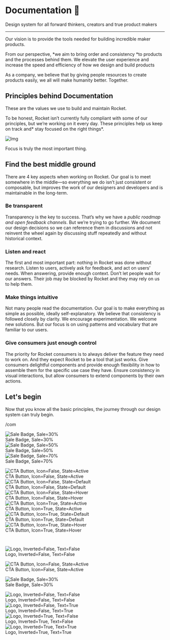 
# Documentation 🚀

Design system for all forward thinkers, creators and true product makers

---

Our vision is to provide the tools needed for building incredible maker products.

From our perspective, *we aim to bring order and consistency *to products and the processes behind them. We elevate the user experience and increase the speed and efficiency of how we design and build products

As a company, we believe that by giving people resources to create products easily, we all will make humanity better. Together.

## Principles behind Documentation

These are the values we use to build and maintain Rocket.

To be honest, Rocket isn’t currently fully compliant with some of our principles, but we’re working on it every day. These principles help us keep on track and* stay focused on the right things*.

![Img](https://studio-assets.supernova.io/design-systems/14533/9289758a-6300-472a-bbc6-a57098081abf.jpeg)

Focus is truly the most important thing.

## Find the best middle ground

There are 4 key aspects when working on Rocket. Our goal is to meet somewhere in the middle—so everything we do isn’t just consistent or composable, but improves the work of our designers and developers and is maintainable in the long-term.

### Be transparent

Transparency is the key to success. That’s why we have a *public roadmap and open feedback channels*. But we’re trying to go further. We document our design decisions so we can reference them in discussions and not reinvent the wheel again by discussing stuff repeatedly and without historical context.

### Listen and react

The first and most important part: nothing in Rocket was done without research. Listen to users, actively ask for feedback, and act on users’ needs. When answering, provide enough context. Don’t let people wait for our answers. Their job may be blocked by Rocket and they may rely on us to help them.

### Make things intuitive

Not many people read the documentation. Our goal is to make everything as simple as possible, ideally self-explanatory. We believe that consistency is followed closely by clarity. We encourage experimentation. We welcome new solutions. But our focus is on using patterns and vocabulary that are familiar to our users.

### Give consumers just enough control

The priority for Rocket consumers is to always deliver the feature they need to work on. And they expect Rocket to be a tool that just works. Give consumers delightful components and provide enough flexibility in how to assemble them for the specific use case they have. Ensure consistency in visual interactions, but allow consumers to extend components by their own actions.

## Let's begin

Now that you know all the basic principles, the journey through our design system can truly begin.

/com

  
![Sale Badge, Sale=30%](https://studio-assets.supernova.io/design-systems/14533/1c1348fb-a621-4ca1-a630-fddbf3e5279d.png)  
Sale Badge, Sale=30%  
![Sale Badge, Sale=50%](https://studio-assets.supernova.io/design-systems/14533/565d3fb5-b34d-4f93-be25-5ff0c1b1eda8.png)  
Sale Badge, Sale=50%  
![Sale Badge, Sale=70%](https://studio-assets.supernova.io/design-systems/14533/8954b2d8-aa3b-46cb-92a7-e1148d38a8d6.png)  
Sale Badge, Sale=70%  


  
![CTA Button, Icon=False, State=Active](https://studio-assets.supernova.io/design-systems/14533/3df67c2d-8154-4f8e-b372-1369eef1987c.png)  
CTA Button, Icon=False, State=Active  
![CTA Button, Icon=False, State=Default](https://studio-assets.supernova.io/design-systems/14533/b3357a55-0fa9-4d6d-8944-016345999d14.png)  
CTA Button, Icon=False, State=Default  
![CTA Button, Icon=False, State=Hover](https://studio-assets.supernova.io/design-systems/14533/8eb6078b-ce02-4db1-a978-d3d391937557.png)  
CTA Button, Icon=False, State=Hover  
![CTA Button, Icon=True, State=Active](https://studio-assets.supernova.io/design-systems/14533/049ebcb8-1b39-4bb5-adc1-b4edabf2962c.png)  
CTA Button, Icon=True, State=Active  
![CTA Button, Icon=True, State=Default](https://studio-assets.supernova.io/design-systems/14533/a194eeec-8fcf-48c8-bf49-f6d9049e2cc6.png)  
CTA Button, Icon=True, State=Default  
![CTA Button, Icon=True, State=Hover](https://studio-assets.supernova.io/design-systems/14533/0918924a-5ee7-4a03-b6b6-29fd2eb70e17.png)  
CTA Button, Icon=True, State=Hover  


```javascript  
  
```

  
![Logo, Inverted=False, Text=False](https://studio-assets.supernova.io/design-systems/14533/11e6c6c0-0360-4b13-90a5-ab2e3c09cdf6.png)  
Logo, Inverted=False, Text=False  


  
  


  
![CTA Button, Icon=False, State=Active](https://studio-assets.supernova.io/design-systems/14533/3df67c2d-8154-4f8e-b372-1369eef1987c.png)  
CTA Button, Icon=False, State=Active  


  
![Sale Badge, Sale=30%](https://studio-assets.supernova.io/design-systems/14533/1c1348fb-a621-4ca1-a630-fddbf3e5279d.png)  
Sale Badge, Sale=30%  


  
![Logo, Inverted=False, Text=False](https://studio-assets.supernova.io/design-systems/14533/11e6c6c0-0360-4b13-90a5-ab2e3c09cdf6.png)  
Logo, Inverted=False, Text=False  
![Logo, Inverted=False, Text=True](https://studio-assets.supernova.io/design-systems/14533/39bf8b3d-e3a8-4fc6-93e8-70d65114189a.png)  
Logo, Inverted=False, Text=True  
![Logo, Inverted=True, Text=False](https://studio-assets.supernova.io/design-systems/14533/00310efc-5fd5-44c1-bdce-b53d7184e5a9.png)  
Logo, Inverted=True, Text=False  
![Logo, Inverted=True, Text=True](https://studio-assets.supernova.io/design-systems/14533/8c0b318c-6dbb-46b3-89cc-da17b754060d.png)  
Logo, Inverted=True, Text=True  
